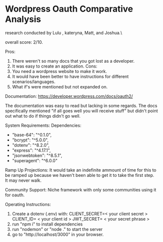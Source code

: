 # Wordpress Oauth Comparative Analysis

research conducted by Lulu , kateryna, Matt, and Joshua.\

overall score: 2/10. 

Pros: 
1. There weren't so many docs that you got lost as a developer. 
2. It was easy to create an application. 
Cons:
1. You need a wordpress website to make it work.
2. It would have been better to have instructions for different scenarios/languages.
3. What if's were mentioned but not expanded on.

Documentation:
https://developer.wordpress.com/docs/oauth2/

The documentation was easy to read but lacking in some regards. The docs specifically mentioned "if all goes well you will receive stuff" but didn't point out what to do if things didn't go well. 

System Requirements:
Dependencies:
- "base-64": "^0.1.0",
- "bcrypt": "^5.0.0",
- "dotenv": "^8.2.0",
- "express": "^4.17.1",
- "jsonwebtoken": "^8.5.1",
- "superagent": "^6.0.0"

Ramp Up Projections:
It would take an indefinite ammount of time for this to be ramped up because we haven't been able to get it to take the first step. It may never walk. 

Community Support:
Niche framework with only some communities using it for oauth. 

Operating Instructions:
1. Create a dotenv (.env) with:
CLIENT_SECRET=< your client secret >
CLIENT_ID= < your client id >
JWT_SECRET= < your secret phrase >
2. run "npm i" to install dependencies
3. run "nodemon" or "node ." to start the server
4. go to "http://localhost/3000" in your browser.
